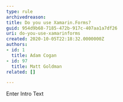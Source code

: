```yaml
---
type: rule
archivedreason: 
title: Do you use Xamarin.Forms?
guid: 954d9b68-7185-472b-917c-407aa1a7df26
uri: do-you-use-xamarinforms
created: 2020-10-05T22:18:32.0000000Z
authors:
- id: 1
  title: Adam Cogan
- id: 97
  title: Matt Goldman
related: []

---
```



Enter Intro Text
<br><excerpt class='endintro'></excerpt><br>



